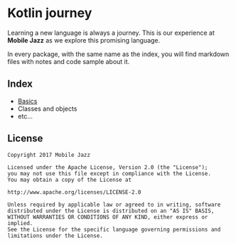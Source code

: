 # Kotlin journey

Learning a new language is always a journey. This is our experience at **Mobile Jazz** as we explore this promising language.

In every package, with the same name as the index, you will find markdown files with notes and code sample about it. 

## Index

- [Basics](src/main/kotlin/com/mobilejazz/kotlin/basics/basics.md)
- Classes and objects
- etc...

## License

    Copyright 2017 Mobile Jazz

    Licensed under the Apache License, Version 2.0 (the "License");
    you may not use this file except in compliance with the License.
    You may obtain a copy of the License at

    http://www.apache.org/licenses/LICENSE-2.0

    Unless required by applicable law or agreed to in writing, software
    distributed under the License is distributed on an "AS IS" BASIS,
    WITHOUT WARRANTIES OR CONDITIONS OF ANY KIND, either express or implied.
    See the License for the specific language governing permissions and
    limitations under the License.